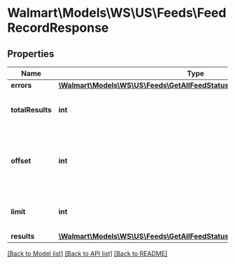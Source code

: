 # Walmart\Models\WS\US\Feeds\FeedRecordResponse

## Properties

Name | Type | Description | Notes
------------ | ------------- | ------------- | -------------
**errors** | [**\Walmart\Models\WS\US\Feeds\GetAllFeedStatuses200ResponseErrorsInner[]**](GetAllFeedStatuses200ResponseErrorsInner.md) |  | [optional]
**totalResults** | **int** | Total number of feeds returned | [optional]
**offset** | **int** | The object response to the starting number, where 0 is the first available | [optional]
**limit** | **int** | The number of items to be returned | [optional]
**results** | [**\Walmart\Models\WS\US\Feeds\GetAllFeedStatuses200ResponseResultsInner[]**](GetAllFeedStatuses200ResponseResultsInner.md) |  | [optional]


[[Back to Model list]](./) [[Back to API list]](../../../../../README.md#supported-apis) [[Back to README]](../../../../../README.md)
